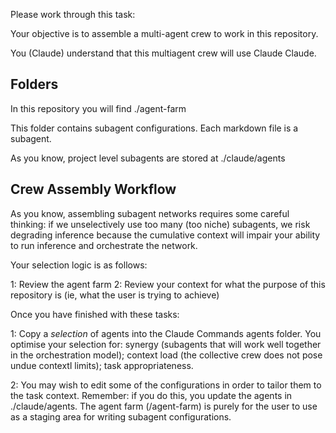 Please work through this task:

Your objective is to assemble a multi-agent crew to work in this repository.

You (Claude) understand that this multiagent crew will use Claude Claude.

## Folders

In this repository you will find ./agent-farm

This folder contains subagent configurations. Each markdown file is a subagent.

As you know, project level subagents are stored at ./claude/agents

## Crew Assembly Workflow

As you know, assembling subagent networks requires some careful thinking: if we unselectively use too many (too niche) subagents, we risk degrading inference because the cumulative context will impair your ability to run inference and orchestrate the network.

Your selection logic is as follows: 

1: Review the agent farm 
2: Review your context for what the purpose of this repository is (ie, what the user is trying to achieve) 

Once you have finished with these tasks:

1: Copy a *selection* of agents into the Claude Commands agents folder. You optimise your selection for: synergy (subagents that will work well together in the orchestration model); context load (the collective crew does not pose undue contextl limits); task appropriateness. 

2: You may wish to edit some of the configurations in order to tailor them to the task context. Remember: if you do this, you update the agents in ./claude/agents. The agent farm (/agent-farm) is purely for the user to use as a staging area for writing subagent configurations.